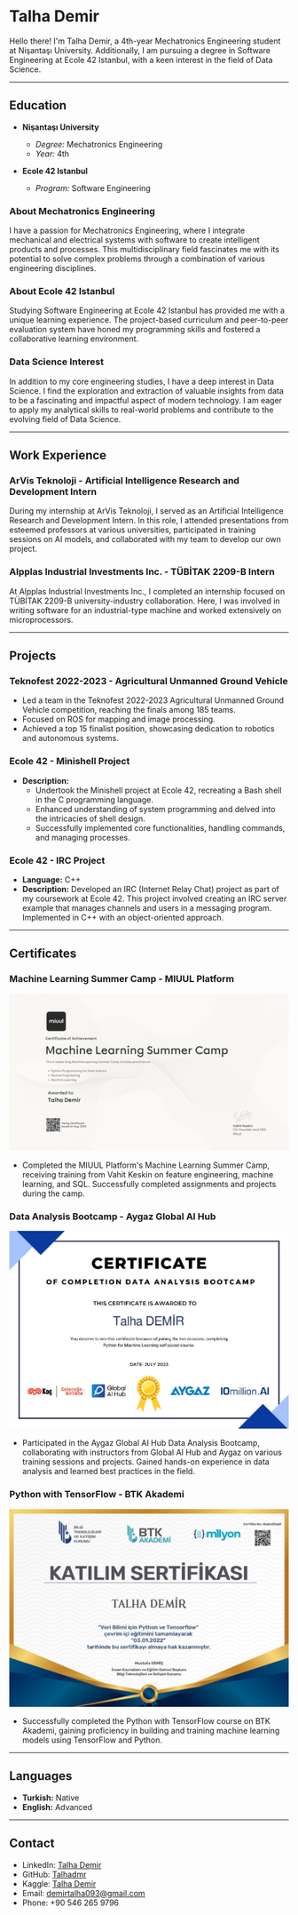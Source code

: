 # Talha Demir

Hello there! I'm Talha Demir, a 4th-year Mechatronics Engineering student at Nişantaşı University. Additionally, I am pursuing a degree in Software Engineering at Ecole 42 Istanbul, with a keen interest in the field of Data Science.

---

## Education

- **Nişantaşı University**
  - *Degree:* Mechatronics Engineering
  - *Year:* 4th

- **Ecole 42 Istanbul**
  - *Program:* Software Engineering

### About Mechatronics Engineering
I have a passion for Mechatronics Engineering, where I integrate mechanical and electrical systems with software to create intelligent products and processes. This multidisciplinary field fascinates me with its potential to solve complex problems through a combination of various engineering disciplines.

### About Ecole 42 Istanbul
Studying Software Engineering at Ecole 42 Istanbul has provided me with a unique learning experience. The project-based curriculum and peer-to-peer evaluation system have honed my programming skills and fostered a collaborative learning environment.

### Data Science Interest
In addition to my core engineering studies, I have a deep interest in Data Science. I find the exploration and extraction of valuable insights from data to be a fascinating and impactful aspect of modern technology. I am eager to apply my analytical skills to real-world problems and contribute to the evolving field of Data Science.

---

## Work Experience

### ArVis Teknoloji - Artificial Intelligence Research and Development Intern
During my internship at ArVis Teknoloji, I served as an Artificial Intelligence Research and Development Intern. In this role, I attended presentations from esteemed professors at various universities, participated in training sessions on AI models, and collaborated with my team to develop our own project.

### Alpplas Industrial Investments Inc. - TÜBİTAK 2209-B Intern
At Alpplas Industrial Investments Inc., I completed an internship focused on TÜBİTAK 2209-B university-industry collaboration. Here, I was involved in writing software for an industrial-type machine and worked extensively on microprocessors.

---

## Projects

### Teknofest 2022-2023 - Agricultural Unmanned Ground Vehicle
- Led a team in the Teknofest 2022-2023 Agricultural Unmanned Ground Vehicle competition, reaching the finals among 185 teams.
- Focused on ROS for mapping and image processing.
- Achieved a top 15 finalist position, showcasing dedication to robotics and autonomous systems.

### Ecole 42 - Minishell Project
- **Description:**
  - Undertook the Minishell project at Ecole 42, recreating a Bash shell in the C programming language.
  - Enhanced understanding of system programming and delved into the intricacies of shell design.
  - Successfully implemented core functionalities, handling commands, and managing processes.

### Ecole 42 - IRC Project
- **Language:** C++
- **Description:** Developed an IRC (Internet Relay Chat) project as part of my coursework at Ecole 42. This project involved creating an IRC server example that manages channels and users in a messaging program. Implemented in C++ with an object-oriented approach.

---

## Certificates

### Machine Learning Summer Camp - MIUUL Platform
[![MIUUL Platform Machine Learning Summer Camp](img/miuul.png)](miuul-certificate-link)
- Completed the MIUUL Platform's Machine Learning Summer Camp, receiving training from Vahit Keskin on feature engineering, machine learning, and SQL. Successfully completed assignments and projects during the camp.

### Data Analysis Bootcamp - Aygaz Global AI Hub
[![Data Analysis Bootcamp](img/aygaz_hub_page-0001.jpg)](aygaz-certificate-link)
- Participated in the Aygaz Global AI Hub Data Analysis Bootcamp, collaborating with instructors from Global AI Hub and Aygaz on various training sessions and projects. Gained hands-on experience in data analysis and learned best practices in the field.

### Python with TensorFlow - BTK Akademi
[![Python with TensorFlow](img/tens_page-0001.jpg)](python-tensorflow-certificate-link)
- Successfully completed the Python with TensorFlow course on BTK Akademi, gaining proficiency in building and training machine learning models using TensorFlow and Python.

---

## Languages

- **Turkish:** Native
- **English:** Advanced

---

## Contact

- LinkedIn: [Talha Demir](https://www.linkedin.com/in/talhadmr)
- GitHub: [Talhadmr](https://github.com/Talhadmr)
- Kaggle: [Talha Demir](https://www.kaggle.com/talhademirr)
- Email: [demirtalha093@gmail.com](mailto:demirtalha093@gmail.com)
- Phone: +90 546 265 9796
